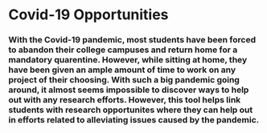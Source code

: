 # Covid-19 Opportunities

### With the Covid-19 pandemic, most students have been forced to abandon their college campuses and return home for a mandatory quarentine. However, while sitting at home, they have been given an ample amount of time to work on any project of their choosing. With such a big pandemic going around, it almost seems impossible to discover ways to help out with any research efforts. However, this tool helps link students with research opportunites where they can help out in efforts related to alleviating issues caused by the pandemic.
